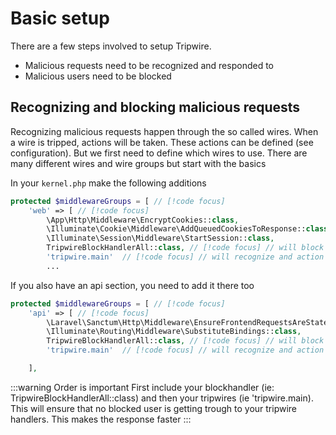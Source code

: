 # Basic setup
There are a few steps involved to setup Tripwire.
* Malicious requests need to be recognized and responded to
* Malicious users need to be blocked

<!--@include: ../../definitions.md-->

## Recognizing and blocking malicious requests
Recognizing malicious requests happen through the so called wires. When a wire is tripped, actions will be taken.
These actions can be defined (see configuration). But we first need to define which wires to use.
There are many different wires and wire groups but start with the basics

In your ```kernel.php``` make the following additions 

```php
protected $middlewareGroups = [ // [!code focus]
    'web' => [ // [!code focus]
        \App\Http\Middleware\EncryptCookies::class,
        \Illuminate\Cookie\Middleware\AddQueuedCookiesToResponse::class,
        \Illuminate\Session\Middleware\StartSession::class,
        TripwireBlockHandlerAll::class, // [!code focus] // will block malicious ips/users
        'tripwire.main'  // [!code focus] // will recognize and action on malicious requests
        ...
```

If you also have an api section, you need to add it there too
```php
protected $middlewareGroups = [ // [!code focus]
    'api' => [ // [!code focus]
        \Laravel\Sanctum\Http\Middleware\EnsureFrontendRequestsAreStateful::class,
        \Illuminate\Routing\Middleware\SubstituteBindings::class,
        TripwireBlockHandlerAll::class, // [!code focus] // will block malicious ips/users
        'tripwire.main'  // [!code focus] // will recognize and action on malicious requests

    ],
```

:::warning Order is important
First include your blockhandler (ie: TripwireBlockHandlerAll::class) and then your tripwires (ie 'tripwire.main). This will ensure that no blocked user is getting trough to your tripwire handlers. This makes the response faster
:::

